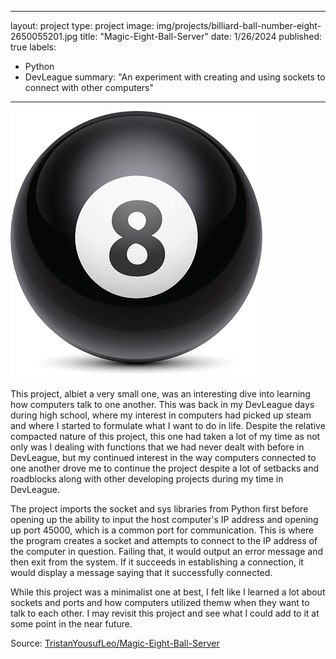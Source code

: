 
---
layout: project
type: project
image: img/projects/billiard-ball-number-eight-2650055201.jpg
title: "Magic-Eight-Ball-Server"
date: 1/26/2024
published: true
labels:
  - Python
  - DevLeague
summary: "An experiment with creating and using sockets to connect with other computers"
---

<img class="img-fluid" src="../img/projects/billiard-ball-number-eight-2650055201.jpg">

This project, albiet a very small one, was an interesting dive into learning how computers talk to one another. This was back in my DevLeague days during high school, where my interest in computers had picked up steam and where I started to formulate what I want to do in life. Despite the relative compacted nature of this project, this one had taken a lot of my time as not only was I dealing with functions that we had never dealt with before in DevLeague, but my continued interest in the way computers connected to one another drove me to continue the project despite a lot of setbacks and roadblocks along with other developing projects during my time in DevLeague.

The project imports the socket and sys libraries from Python first before opening up the ability to input the host computer's IP address and opening up port 45000, which is a common port for communication. This is where the program creates a socket and attempts to connect to the IP address of the computer in question. Failing that, it would output an error message and then exit from the system. If it succeeds in establishing a connection, it would display a message saying that it successfully connected.

While this project was a minimalist one at best, I felt like I learned a lot about sockets and ports and how computers utilized themw when they want to talk to each other. I may revisit this project and see what I could add to it at some point in the near future.

Source: <a href="https://github.com/TristanYousufLeo/Magic-Eight-Ball-Server"><i class="large github icon "></i>TristanYousufLeo/Magic-Eight-Ball-Server</a>
